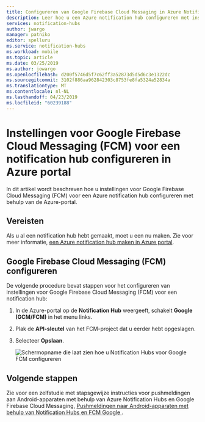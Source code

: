 ```yaml
---
title: Configureren van Google Firebase Cloud Messaging in Azure Notification Hubs | Microsoft Docs
description: Leer hoe u een Azure notification hub configureren met instellingen voor Google Firebase Cloud Messaging.
services: notification-hubs
author: jwargo
manager: patniko
editor: spelluru
ms.service: notification-hubs
ms.workload: mobile
ms.topic: article
ms.date: 03/25/2019
ms.author: jowargo
ms.openlocfilehash: d200f5746d5f7c62ff3a52873d5d5d6c3e1322dc
ms.sourcegitcommit: 3102f886aa962842303c8753fe8fa5324a52834a
ms.translationtype: MT
ms.contentlocale: nl-NL
ms.lasthandoff: 04/23/2019
ms.locfileid: "60239188"
---
```

# <a name="configure-google-firebase-cloud-messaging-fcm-settings-for-a-notification-hub-in-the-azure-portal"></a>Instellingen voor Google Firebase Cloud Messaging (FCM) voor een notification hub configureren in Azure portal
In dit artikel wordt beschreven hoe u instellingen voor Google Firebase Cloud Messaging (FCM) voor een Azure notification hub configureren met behulp van de Azure-portal.  

## <a name="prerequisites"></a>Vereisten
Als u al een notification hub hebt gemaakt, moet u een nu maken. Zie voor meer informatie, [een Azure notification hub maken in Azure portal](create-notification-hub-portal.md). 

## <a name="configure-google-firebase-cloud-messaging-fcm"></a>Google Firebase Cloud Messaging (FCM) configureren

De volgende procedure bevat stappen voor het configureren van instellingen voor Google Firebase Cloud Messaging (FCM) voor een notification hub: 

1. In de Azure-portal op de **Notification Hub** weergeeft, schakelt **Google (GCM/FCM)** in het menu links. 
2. Plak de **API-sleutel** van het FCM-project dat u eerder hebt opgeslagen. 
3. Selecteer **Opslaan**. 

   ![Schermopname die laat zien hoe u Notification Hubs voor Google FCM configureren](./media/notification-hubs-android-push-notification-google-fcm-get-started/fcm-server-key.png)

## <a name="next-steps"></a>Volgende stappen
Zie voor een zelfstudie met stapsgewijze instructies voor pushmeldingen aan Android-apparaten met behulp van Azure Notification Hubs en Google Firebase Cloud Messaging, [Pushmeldingen naar Android-apparaten met behulp van Notification Hubs en FCM Google ](notification-hubs-android-push-notification-google-fcm-get-started.md).

